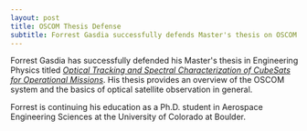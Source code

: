 ```yaml
---
layout: post
title: OSCOM Thesis Defense
subtitle: Forrest Gasdia successfully defends Master's thesis on OSCOM
---
```


Forrest Gasdia has successfully defended his Master's thesis in Engineering Physics titled [*Optical Tracking and Spectral Characterization of CubeSats for Operational Missions*](../_data/gasdia_thesis.pdf). His thesis provides an overview of the OSCOM system and the basics of optical satellite observation in general.

Forrest is continuing his education as a Ph.D. student in Aerospace Engineering Sciences at the University of Colorado at Boulder.
